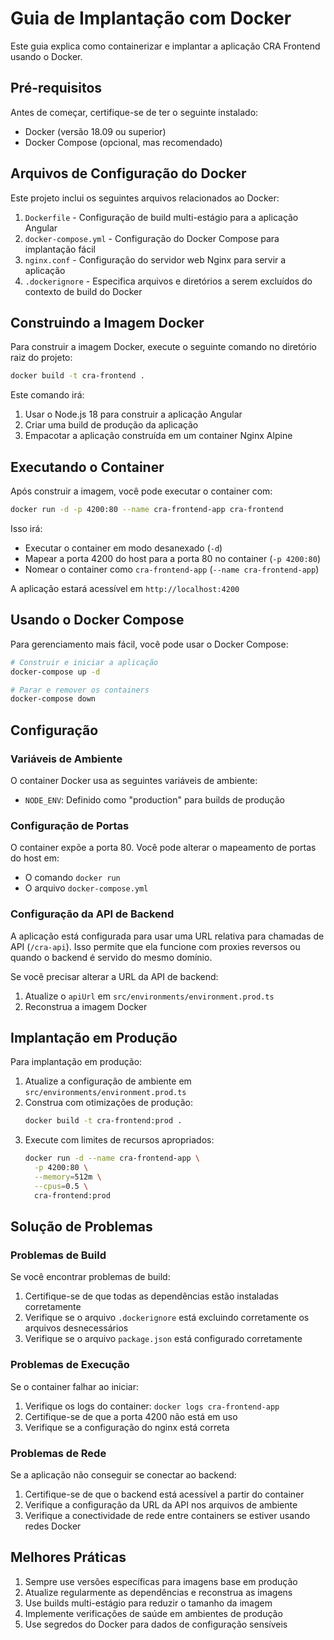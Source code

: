 # Guia de Implantação com Docker

Este guia explica como containerizar e implantar a aplicação CRA Frontend usando o Docker.

## Pré-requisitos

Antes de começar, certifique-se de ter o seguinte instalado:
- Docker (versão 18.09 ou superior)
- Docker Compose (opcional, mas recomendado)

## Arquivos de Configuração do Docker

Este projeto inclui os seguintes arquivos relacionados ao Docker:

1. `Dockerfile` - Configuração de build multi-estágio para a aplicação Angular
2. `docker-compose.yml` - Configuração do Docker Compose para implantação fácil
3. `nginx.conf` - Configuração do servidor web Nginx para servir a aplicação
4. `.dockerignore` - Especifica arquivos e diretórios a serem excluídos do contexto de build do Docker

## Construindo a Imagem Docker

Para construir a imagem Docker, execute o seguinte comando no diretório raiz do projeto:

```bash
docker build -t cra-frontend .
```

Este comando irá:
1. Usar o Node.js 18 para construir a aplicação Angular
2. Criar uma build de produção da aplicação
3. Empacotar a aplicação construída em um container Nginx Alpine

## Executando o Container

Após construir a imagem, você pode executar o container com:

```bash
docker run -d -p 4200:80 --name cra-frontend-app cra-frontend
```

Isso irá:
- Executar o container em modo desanexado (`-d`)
- Mapear a porta 4200 do host para a porta 80 no container (`-p 4200:80`)
- Nomear o container como `cra-frontend-app` (`--name cra-frontend-app`)

A aplicação estará acessível em `http://localhost:4200`

## Usando o Docker Compose

Para gerenciamento mais fácil, você pode usar o Docker Compose:

```bash
# Construir e iniciar a aplicação
docker-compose up -d

# Parar e remover os containers
docker-compose down
```

## Configuração

### Variáveis de Ambiente

O container Docker usa as seguintes variáveis de ambiente:

- `NODE_ENV`: Definido como "production" para builds de produção

### Configuração de Portas

O container expõe a porta 80. Você pode alterar o mapeamento de portas do host em:
- O comando `docker run`
- O arquivo `docker-compose.yml`

### Configuração da API de Backend

A aplicação está configurada para usar uma URL relativa para chamadas de API (`/cra-api`). Isso permite que ela funcione com proxies reversos ou quando o backend é servido do mesmo domínio.

Se você precisar alterar a URL da API de backend:
1. Atualize o `apiUrl` em `src/environments/environment.prod.ts`
2. Reconstrua a imagem Docker

## Implantação em Produção

Para implantação em produção:

1. Atualize a configuração de ambiente em `src/environments/environment.prod.ts`
2. Construa com otimizações de produção:
   ```bash
   docker build -t cra-frontend:prod .
   ```
3. Execute com limites de recursos apropriados:
   ```bash
   docker run -d --name cra-frontend-app \
     -p 4200:80 \
     --memory=512m \
     --cpus=0.5 \
     cra-frontend:prod
   ```

## Solução de Problemas

### Problemas de Build

Se você encontrar problemas de build:
1. Certifique-se de que todas as dependências estão instaladas corretamente
2. Verifique se o arquivo `.dockerignore` está excluindo corretamente os arquivos desnecessários
3. Verifique se o arquivo `package.json` está configurado corretamente

### Problemas de Execução

Se o container falhar ao iniciar:
1. Verifique os logs do container: `docker logs cra-frontend-app`
2. Certifique-se de que a porta 4200 não está em uso
3. Verifique se a configuração do nginx está correta

### Problemas de Rede

Se a aplicação não conseguir se conectar ao backend:
1. Certifique-se de que o backend está acessível a partir do container
2. Verifique a configuração da URL da API nos arquivos de ambiente
3. Verifique a conectividade de rede entre containers se estiver usando redes Docker

## Melhores Práticas

1. Sempre use versões específicas para imagens base em produção
2. Atualize regularmente as dependências e reconstrua as imagens
3. Use builds multi-estágio para reduzir o tamanho da imagem
4. Implemente verificações de saúde em ambientes de produção
5. Use segredos do Docker para dados de configuração sensíveis